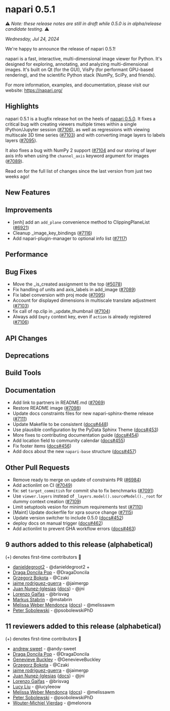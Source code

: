 # napari 0.5.1

⚠️ *Note: these release notes are still in draft while 0.5.0 is in alpha/release
candidate testing.* ⚠️

*Wednesday, Jul 24, 2024*

We're happy to announce the release of napari 0.5.1!

napari is a fast, interactive, multi-dimensional image viewer for Python.
It's designed for exploring, annotating, and analyzing multi-dimensional
images. It's built on Qt (for the GUI), VisPy (for performant GPU-based
rendering), and the scientific Python stack (NumPy, SciPy, and friends).

For more information, examples, and documentation, please visit our website:
https://napari.org/

## Highlights

napari 0.5.1 is a bugfix release hot on the heels of
[napari 0.5.0](release_0_5_0). It fixes a critical bug with creating viewers
multiple times within a single IPython/Jupyter session
([#7106](https://github.com/napari/napari/pull/7106)), as well as regressions
with viewing multiscale 3D time series
([#7103](https://github.com/napari/napari/pull/7103)) and with converting image
layers to labels layers ([#7095](https://github.com/napari/napari/pull/7095)).

It also fixes a bug with NumPy 2 support
([#7104](https://github.com/napari/napari/pull/7104) and our storing of layer
axis info when using the `channel_axis` keyword argument for images
([#7089](https://github.com/napari/napari/pull/7089)).

Read on for the full list of changes since the last version from just two weeks
ago!


## New Features


## Improvements

- [enh] add an `add_plane` convenience method to ClippingPlaneList ([#6921](https://github.com/napari/napari/pull/6921))
- Cleanup _image_key_bindings ([#7116](https://github.com/napari/napari/pull/7116))
- Add napari-plugin-manager to optional info list ([#7117](https://github.com/napari/napari/pull/7117))

## Performance


## Bug Fixes

- Move the _is_created assignment to the top ([#5078](https://github.com/napari/napari/pull/5078))
- Fix handling of units and axis_labels in add_image ([#7089](https://github.com/napari/napari/pull/7089))
- Fix label conversion with proj mode ([#7095](https://github.com/napari/napari/pull/7095))
- Account for displayed dimensions in multiscale translate adjustment ([#7103](https://github.com/napari/napari/pull/7103))
- fix call of np.clip in _update_thumbnail ([#7104](https://github.com/napari/napari/pull/7104))
- Always add `Empty` context key, even if `action` is already registered ([#7106](https://github.com/napari/napari/pull/7106))

## API Changes


## Deprecations


## Build Tools


## Documentation

- Add link to partners in README.md ([#7069](https://github.com/napari/napari/pull/7069))
- Restore README image ([#7098](https://github.com/napari/napari/pull/7098))
- Update docs constraints files for new napari-sphinx-theme release ([#7111](https://github.com/napari/napari/pull/7111))
- Update Makefile to be consistent ([docs#448](https://github.com/napari/docs/pull/448))
- Use plausible configuration by the PyData Sphinx Theme ([docs#453](https://github.com/napari/docs/pull/453))
- More fixes to contributing documentation guide ([docs#454](https://github.com/napari/docs/pull/454))
- Add location field to community calendar ([docs#455](https://github.com/napari/docs/pull/455))
- Fix footer items ([docs#456](https://github.com/napari/docs/pull/456))
- Add docs about the new `napari-base` structure ([docs#457](https://github.com/napari/docs/pull/457))

## Other Pull Requests

- Remove ready to merge on update of constraints PR ([#6984](https://github.com/napari/napari/pull/6984))
- Add actionlint on CI ([#7049](https://github.com/napari/napari/pull/7049))
- fix: set `target_commitish` for commit sha to fix benchmarks ([#7091](https://github.com/napari/napari/pull/7091))
- Use `viewer.layers` instead of  `_layers.model().sourceModel()._root` for dummy context creation ([#7109](https://github.com/napari/napari/pull/7109))
- Limit setuptools vesion for minimum requirements test ([#7110](https://github.com/napari/napari/pull/7110))
- [Maint] Update dockerfile for xpra source change ([#7115](https://github.com/napari/napari/pull/7115))
- Update version switcher to include 0.5.0 ([docs#452](https://github.com/napari/docs/pull/452))
- deploy docs on manual trigger ([docs#462](https://github.com/napari/docs/pull/462))
- Add actionlint to prevent GHA workflow errors ([docs#463](https://github.com/napari/docs/pull/463))


## 9 authors added to this release (alphabetical)

(+) denotes first-time contributors 🥳

- [danieldegroot2](https://github.com/napari/napari/commits?author=danieldegroot2) - @danieldegroot2 +
- [Draga Doncila Pop](https://github.com/napari/napari/commits?author=DragaDoncila) - @DragaDoncila
- [Grzegorz Bokota](https://github.com/napari/napari/commits?author=Czaki) - @Czaki
- [jaime rodriguez-guerra](https://github.com/napari/docs/commits?author=jaimergp) - @jaimergp
- [Juan Nunez-Iglesias](https://github.com/napari/napari/commits?author=jni) ([docs](https://github.com/napari/docs/commits?author=jni))  - @jni
- [Lorenzo Gaifas](https://github.com/napari/napari/commits?author=brisvag) - @brisvag
- [Markus Stabrin](https://github.com/napari/napari/commits?author=mstabrin) - @mstabrin
- [Melissa Weber Mendonça](https://github.com/napari/napari/commits?author=melissawm) ([docs](https://github.com/napari/docs/commits?author=melissawm))  - @melissawm
- [Peter Sobolewski](https://github.com/napari/napari/commits?author=psobolewskiPhD) - @psobolewskiPhD


## 11 reviewers added to this release (alphabetical)

(+) denotes first-time contributors 🥳

- [andrew sweet](https://github.com/napari/docs/commits?author=andy-sweet) - @andy-sweet
- [Draga Doncila Pop](https://github.com/napari/napari/commits?author=DragaDoncila) - @DragaDoncila
- [Genevieve Buckley](https://github.com/napari/docs/commits?author=GenevieveBuckley) - @GenevieveBuckley
- [Grzegorz Bokota](https://github.com/napari/napari/commits?author=Czaki) - @Czaki
- [jaime rodriguez-guerra](https://github.com/napari/docs/commits?author=jaimergp) - @jaimergp
- [Juan Nunez-Iglesias](https://github.com/napari/napari/commits?author=jni) ([docs](https://github.com/napari/docs/commits?author=jni))  - @jni
- [Lorenzo Gaifas](https://github.com/napari/napari/commits?author=brisvag) - @brisvag
- [Lucy Liu](https://github.com/napari/docs/commits?author=lucyleeow) - @lucyleeow
- [Melissa Weber Mendonça](https://github.com/napari/napari/commits?author=melissawm) ([docs](https://github.com/napari/docs/commits?author=melissawm))  - @melissawm
- [Peter Sobolewski](https://github.com/napari/napari/commits?author=psobolewskiPhD) - @psobolewskiPhD
- [Wouter-Michiel Vierdag](https://github.com/napari/docs/commits?author=melonora) - @melonora

